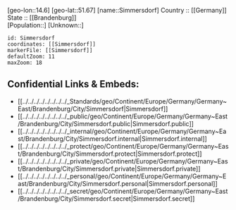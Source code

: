 ﻿---
location: [51.67,14.6] 
mapzoom: [7,12] 
mapmarker: city 
type: City
tags:
- geo/City


SpocWebEntityId: 34277
isDeleted: false
confidential: public

---
[geo-lon::14.6] 
[geo-lat::51.67] 
[name::Simmersdorf] 
Country :: [[Germany]]  
State :: [[Brandenburg]]  
[Population::] 
[Unknown::] 


```leaflet
id: Simmersdorf
coordinates: [[Simmersdorf]] 
markerFile: [[Simmersdorf]] 
defaultZoom: 11 
maxZoom: 18
```


## Confidential Links & Embeds: 
- [[../../../../../../../../_Standards/geo/Continent/Europe/Germany/Germany~East/Brandenburg/City/Simmersdorf|Simmersdorf]] 
- [[../../../../../../../../_public/geo/Continent/Europe/Germany/Germany~East/Brandenburg/City/Simmersdorf.public|Simmersdorf.public]] 
- [[../../../../../../../../_internal/geo/Continent/Europe/Germany/Germany~East/Brandenburg/City/Simmersdorf.internal|Simmersdorf.internal]] 
- [[../../../../../../../../_protect/geo/Continent/Europe/Germany/Germany~East/Brandenburg/City/Simmersdorf.protect|Simmersdorf.protect]] 
- [[../../../../../../../../_private/geo/Continent/Europe/Germany/Germany~East/Brandenburg/City/Simmersdorf.private|Simmersdorf.private]] 
- [[../../../../../../../../_personal/geo/Continent/Europe/Germany/Germany~East/Brandenburg/City/Simmersdorf.personal|Simmersdorf.personal]] 
- [[../../../../../../../../_secret/geo/Continent/Europe/Germany/Germany~East/Brandenburg/City/Simmersdorf.secret|Simmersdorf.secret]] 
